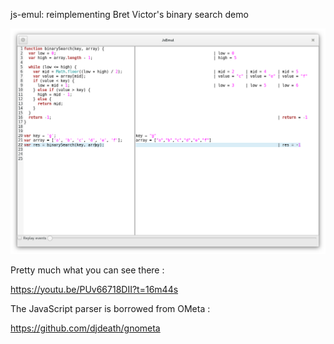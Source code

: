 js-emul: reimplementing Bret Victor's binary search demo

![alt tag](/images/screenshot.png)

Pretty much what you can see there :

https://youtu.be/PUv66718DII?t=16m44s

The JavaScript parser is borrowed from OMeta :

https://github.com/djdeath/gnometa
